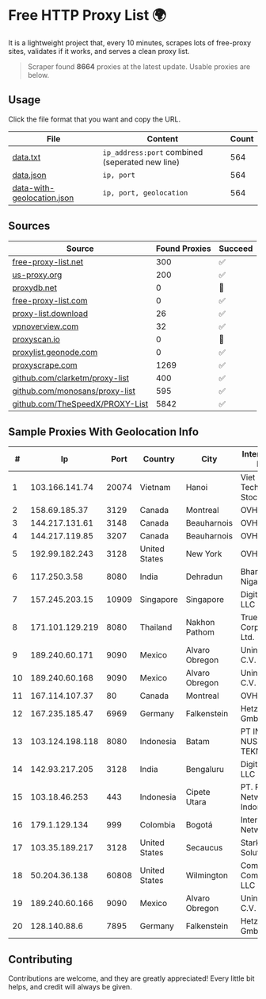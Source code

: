 
# Free HTTP Proxy List 🌍

It is a lightweight project that, every 10 minutes, scrapes lots of free-proxy sites, validates if it works, and serves a clean proxy list.


> Scraper found **8664** proxies at the latest update. Usable proxies are below.

## Usage

Click the file format that you want and copy the URL.


|File|Content|Count|
|----|-------|-----|
|[data.txt](https://raw.githubusercontent.com/themiralay/Proxy-List-World/master/data.txt)|`ip_address:port` combined (seperated new line)|564|
|[data.json](https://raw.githubusercontent.com/themiralay/Proxy-List-World/master/data.json)|`ip, port`|564|
|[data-with-geolocation.json](https://raw.githubusercontent.com/themiralay/Proxy-List-World/master/data-with-geolocation.json)|`ip, port, geolocation`|564|

## Sources

|Source|Found Proxies|Succeed|
|------|-------------|-------|
|[free-proxy-list.net](https://free-proxy-list.net)|300|✅|
|[us-proxy.org](https://www.us-proxy.org)|200|✅|
|[proxydb.net](http://proxydb.net)|0|🚫|
|[free-proxy-list.com](https://free-proxy-list.com/?page=&port=&type%5B%5D=http&type%5B%5D=https&up_time=0&search=Search)|0|✅|
|[proxy-list.download](https://www.proxy-list.download/HTTP)|26|✅|
|[vpnoverview.com](https://vpnoverview.com/privacy/anonymous-browsing/free-proxy-servers)|32|✅|
|[proxyscan.io](https://www.proxyscan.io)|0|🚫|
|[proxylist.geonode.com](https://proxylist.geonode.com/api/proxy-list?limit=300&page=1&sort_by=lastChecked&sort_type=desc&protocols=http,https)|0|✅|
|[proxyscrape.com](https://api.proxyscrape.com/v2/?request=displayproxies&protocol=http&timeout=10000&country=all&ssl=all&anonymity=all)|1269|✅|
|[github.com/clarketm/proxy-list](https://raw.githubusercontent.com/clarketm/proxy-list/master/proxy-list-raw.txt)|400|✅|
|[github.com/monosans/proxy-list](https://raw.githubusercontent.com/monosans/proxy-list/main/proxies/http.txt)|595|✅|
|[github.com/TheSpeedX/PROXY-List](https://raw.githubusercontent.com/TheSpeedX/PROXY-List/master/http.txt)|5842|✅|


## Sample Proxies With Geolocation Info

|#|Ip|Port|Country|City|Internet Service Provider|
|-|--|----|-------|----|-------------------------|
|1|103.166.141.74|20074|Vietnam|Hanoi|Viet NAM Cloud Technology Joint Stock Company|
|2|158.69.185.37|3129|Canada|Montreal|OVH SAS|
|3|144.217.131.61|3148|Canada|Beauharnois|OVH Hosting|
|4|144.217.119.85|3207|Canada|Beauharnois|OVH Hosting|
|5|192.99.182.243|3128|United States|New York|OVH Hosting|
|6|117.250.3.58|8080|India|Dehradun|Bharat Sanchar Nigam Ltd|
|7|157.245.203.15|10909|Singapore|Singapore|DigitalOcean, LLC|
|8|171.101.129.219|8080|Thailand|Nakhon Pathom|True Internet Corporation CO. Ltd.|
|9|189.240.60.171|9090|Mexico|Alvaro Obregon|Uninet S.A. de C.V.|
|10|189.240.60.168|9090|Mexico|Alvaro Obregon|Uninet S.A. de C.V.|
|11|167.114.107.37|80|Canada|Montreal|OVH SAS|
|12|167.235.185.47|6969|Germany|Falkenstein|Hetzner Online GmbH|
|13|103.124.198.118|8080|Indonesia|Batam|PT INFORMASI NUSANTARA TEKNOLOGI|
|14|142.93.217.205|3128|India|Bengaluru|DigitalOcean, LLC|
|15|103.18.46.253|443|Indonesia|Cipete Utara|PT. Fiber Networks Indonesia|
|16|179.1.129.134|999|Colombia|Bogotá|InterNexa Global Network|
|17|103.35.189.217|3128|United States|Secaucus|Stark Industries Solutions LTD|
|18|50.204.36.138|60808|United States|Wilmington|Comcast Cable Communications, LLC|
|19|189.240.60.166|9090|Mexico|Alvaro Obregon|Uninet S.A. de C.V.|
|20|128.140.88.6|7895|Germany|Falkenstein|Hetzner Online GmbH|



## Contributing

Contributions are welcome, and they are greatly appreciated! Every
little bit helps, and credit will always be given.

